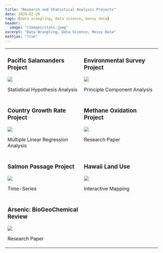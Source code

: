 ```yaml
---
title: "Research and Statistical Analysis Projects"
date: 2020-02-20
tags: [data wrangling, data science, messy data]
header:
  image: "/images/stats.jpeg"
excerpt: "Data Wrangling, Data Science, Messy Data"
mathjax: "true"
---
```



<table width="100%" class="map_links">
  <tr>
    <td width="50%" valign="top">
      <h3>Pacific Salamanders Project</h3>
  <a href="https://allisonbaileyr14.github.io/website/salamanders/"><img src="{{ site.url }}{{ site.baseurl }}/images/salamander.jpg"></a>
  <p>Statistical Hypothesis Analysis</p></td>
    <td  width="50%" valign="top">
      <h3>Environmental Survey Project</h3>
  <a href="https://allisonbaileyr14.github.io/website/correlations/"><img src="{{ site.url }}{{ site.baseurl }}/images/windmill.jpg"></a>
  <p>Principle Component Analysis</p>
    </td>
  </tr>
  <tr>
    <td  width="50%" valign="top">
      <h3>Country Growth Rate Project</h3>
  <a href="https://allisonbaileyr14.github.io/website/ecology/"><img src="{{ site.url }}{{ site.baseurl }}/images/globe_buildfinal.jpg"></a>
  <p>Multiple Linear Regression Analysis</p></td>
     <td width="50%" valign="top">
      <h3>Methane Oxidation Project</h3>
  <a href="https://allisonbaileyr14.github.io/website/methane/"><img src="{{ site.url }}{{ site.baseurl }}/images/oxidation.jpg"></a>
  <p>Research Paper</p></td>
  </tr>
    <tr>
    <td width="50%" valign="top">
      <h3>Salmon Passage Project</h3>
  <a href="https://allisonbaileyr14.github.io/website/salmon/"><img src="{{ site.url }}{{ site.baseurl }}/images/salmonjump.jpg"></a>
  <p>Time-Series </p></td>
       <td width="50%" valign="top">
      <h3>Hawaii Land Use</h3>
  <a href="https://allisonbaileyr14.github.io/website/hawaii/"><img src="{{ site.url }}{{ site.baseurl }}/images/hawaii2.jpg"></a>
  <p>Interactive Mapping </p></td>
       </tr>
    <tr>
    <td width="50%" valign="top">
      <h3>Arsenic: BioGeoChemical Review</h3>
  <a href="https://allisonbaileyr14.github.io/website/salmon/"><img src="{{ site.url }}{{ site.baseurl }}/images/arsenic.jpg"></a>
  <p>Research Paper </p></td>
  </tr>
  </table>
  
      
  
